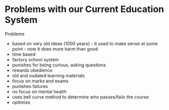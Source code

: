 # Problems with our Current Education System

Problems
- based on very old ideas (1000 years) - it used to make sense at some point - now it does more harm than good
- time based
- factory school system
- punishes for being curious, asking questions
- rewards obedience
- old and oudated learning materials
- focus on marks and exams
- punishes failures
- no focus on mental health
- uses bell curve method to determine who passes/fails the course
- optimize
